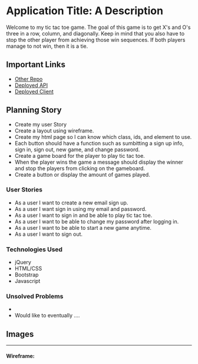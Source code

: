 # Application Title: A Description
Welcome to my tic tac toe game. The goal of this game is to get X's and O's three in a row,
column, and diagonally. Keep in mind that you also have to stop the other player from achieving
those win sequences. If both players manage to not win, then it is a tie.


## Important Links

- [Other Repo](www.link.com)
- [Deployed API](www.link.com)
- [Deployed Client](www.link.com)

## Planning Story
- Create my user Story
- Create a layout using wireframe.
- Create my html page so I can know which class, ids, and element to use.
- Each button should have a function such as sumbitting a sign up info, sign in,
sign out, new game, and change password.
- Create a game board for the player to play tic tac toe.
- When the player wins the game a message should display the winner and stop the players
from clicking on the gameboard.
- Create a button or display the amount of games played.


### User Stories

- As a user I want to create a new email sign up.
- As a user I want sign in using my email and password.
- As a user I want to sign in and be able to play tic tac toe.
- As a user I want to be able to change my password after logging in.
- As a user I want to be able to start a new game anytime.
- As a user I want to sign out.

### Technologies Used

- jQuery
- HTML/CSS
- Bootstrap
- Javascript

### Unsolved Problems

-
- Would like to eventually ....

## Images

---

#### Wireframe:
